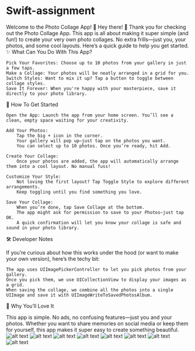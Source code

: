 # Swift-assignment
Welcome to the Photo Collage App! 🎨
Hey there! 👋 Thank you for checking out the Photo Collage App. This app is all about making it super simple (and fun!) to create your very own photo collages. No extra frills—just you, your photos, and some cool layouts. Here’s a quick guide to help you get started.
✨ What Can You Do With This App?

    Pick Your Favorites: Choose up to 10 photos from your gallery in just a few taps.
    Make a Collage: Your photos will be neatly arranged in a grid for you.
    Switch Styles: Want to mix it up? Tap a button to toggle between collage styles.
    Save It Forever: When you're happy with your masterpiece, save it directly to your photo library.

🚀 How To Get Started

    Open the App: Launch the app from your home screen. You’ll see a clean, empty space waiting for your creativity.

    Add Your Photos:
        Tap the big + icon in the corner.
        Your gallery will pop up—just tap on the photos you want.
        You can select up to 10 photos. Once you’re ready, hit Add.

    Create Your Collage:
        Once your photos are added, the app will automatically arrange them into a cool layout. No manual fuss!

    Customize Your Style:
        Not loving the first layout? Tap Toggle Style to explore different arrangements.
        Keep toggling until you find something you love.

    Save Your Collage:
        When you’re done, tap Save Collage at the bottom.
        The app might ask for permission to save to your Photos—just tap OK.
        A quick confirmation will let you know your collage is safe and sound in your photo library.

🛠️ Developer Notes

If you’re curious about how this works under the hood (or want to make your own version), here’s the techy bit:

    The app uses UIImagePickerController to let you pick photos from your gallery.
    Once you pick them, we use UICollectionView to display your images as a grid.
    When saving the collage, we combine all the photos into a single UIImage and save it with UIImageWriteToSavedPhotosAlbum.

🎉 Why You’ll Love It

This app is simple. No ads, no confusing features—just you and your photos. Whether you want to share memories on social media or keep them for yourself, this app makes it super easy to create something beautiful.
![alt text](images/IMG-20241121-WA0004.jpg)
![alt text](images/IMG-20241121-WA0005.jpg)
![alt text](images/IMG-20241121-WA0006.jpg)
![alt text](images/IMG-20241121-WA0007.jpg)
![alt text](images/IMG-20241121-WA0011.jpg)
![alt text](images/IMG-20241121-WA0010.jpg)
![alt text](images/IMG-20241121-WA0009.jpg)
![alt text](images/IMG-20241121-WA0009.jpg)